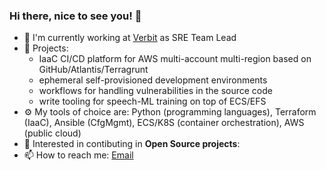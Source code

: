 ### Hi there, nice to see you! 👋

- 🏢 I'm currently working at [Verbit](https://verbit.ai) as SRE Team Lead
- 🌱 Projects: 
    - IaaC CI/CD platform for AWS multi-account multi-region based on GitHub/Atlantis/Terragrunt
    - ephemeral self-provisioned development environments
    - workflows for handling vulnerabilities in the source code
    - write tooling for speech-ML training on top of ECS/EFS
- ⚙️ My tools of choice are: Python (programming languages), Terraform (IaaC), Ansible (CfgMgmt), ECS/K8S (container orchestration), AWS (public cloud)
- 👯 Interested in contibuting in **Open Source projects**:
- 📫 How to reach me: [Email](mailto:mvasilenko@gmail)

<!--
**mvasilenko/mvasilenko** is a ✨ _special_ ✨ repository because its `README.md` (this file) appears on your GitHub profile.

Here are some ideas to get you started:

- 🔭 I’m currently working on ...
- 🌱 I’m currently learning ...
- 👯 I’m looking to collaborate on ...
- 🤔 I’m looking for help with ...
- 💬 Ask me about ...
- 📫 How to reach me: ...
- 😄 Pronouns: ...
- ⚡ Fun fact: ...
-->
